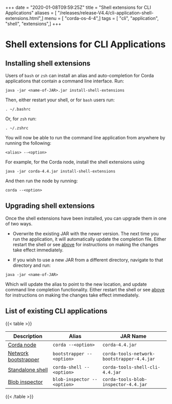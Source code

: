 +++
date = "2020-01-08T09:59:25Z"
title = "Shell extensions for CLI Applications"
aliases = [ "/releases/release-V4.4/cli-application-shell-extensions.html",]
menu = [ "corda-os-4-4",]
tags = [ "cli", "application", "shell", "extensions",]
+++


# Shell extensions for CLI Applications


## Installing shell extensions

Users of `bash` or `zsh` can install an alias and auto-completion for Corda applications that contain a command line interface. Run:

```shell
java -jar <name-of-JAR>.jar install-shell-extensions
```
Then, either restart your shell, or for `bash` users run:

```shell
. ~/.bashrc
```
Or, for `zsh` run:

```shell
. ~/.zshrc
```
You will now be able to run the command line application from anywhere by running the following:

```shell
<alias> --<option>
```
For example, for the Corda node, install the shell extensions using

```shell
java -jar corda-4.4.jar install-shell-extensions
```
And then run the node by running:

```shell
corda --<option>
```

## Upgrading shell extensions

Once the shell extensions have been installed, you can upgrade them in one of two ways.


* Overwrite the existing JAR with the newer version. The next time you run the application, it will automatically update
                        the completion file. Either restart the shell or see [above](#installing-shell-extensions) for instructions
                        on making the changes take effect immediately.


* If you wish to use a new JAR from a different directory, navigate to that directory and run:

```shell
java -jar <name-of-JAR>
```
Which will update the alias to point to the new location, and update command line completion functionality. Either
                        restart the shell or see [above](#installing-shell-extensions) for instructions on making the changes take effect immediately.



## List of existing CLI applications


{{< table >}}

|Description|Alias|JAR Name|
|---------------------------------------------------------|------------------------------|----------------------------------------------------------|
|[Corda node](running-a-node.md#starting-an-individual-corda-node)|`corda --<option>`|`corda-4.4.jar`|
|[Network bootstrapper](network-bootstrapper.md)|`bootstrapper --<option>`|`corda-tools-network-bootstrapper-4.4.jar`|
|[Standalone shell](shell.md#standalone-shell)|`corda-shell --<option>`|`corda-tools-shell-cli-4.4.jar`|
|[Blob inspector](blob-inspector.md)|`blob-inspector --<option>`|`corda-tools-blob-inspector-4.4.jar`|

{{< /table >}}

